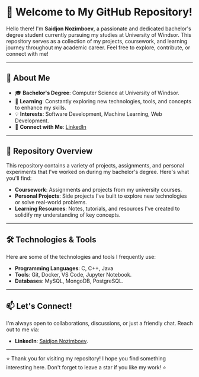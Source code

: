 # 👋 Welcome to My GitHub Repository!

Hello there! I'm **Saidjon Nozimboev**, a passionate and dedicated bachelor's degree student currently pursuing my studies at University of Windsor. This repository serves as a collection of my projects, coursework, and learning journey throughout my academic career. Feel free to explore, contribute, or connect with me!

---

## 🚀 About Me

- 🎓 **Bachelor's Degree**: Computer Science at University of Windsor.
- 🌱 **Learning**: Constantly exploring new technologies, tools, and concepts to enhance my skills.
- 💡 **Interests**: Software Development, Machine Learning, Web Development.
- 🔗 **Connect with Me**: [LinkedIn](https://www.linkedin.com/in/saidjon-nozimboev-21661a28a/)

---

## 📂 Repository Overview

This repository contains a variety of projects, assignments, and personal experiments that I've worked on during my bachelor's degree. Here's what you'll find:

- **Coursework**: Assignments and projects from my university courses.
- **Personal Projects**: Side projects I've built to explore new technologies or solve real-world problems.
- **Learning Resources**: Notes, tutorials, and resources I've created to solidify my understanding of key concepts.

---

## 🛠️ Technologies & Tools

Here are some of the technologies and tools I frequently use:

- **Programming Languages**: C, C++, Java
- **Tools**: Git, Docker, VS Code, Jupyter Notebook.
- **Databases**: MySQL, MongoDB, PostgreSQL.

---

## 📫 Let's Connect!

I'm always open to collaborations, discussions, or just a friendly chat. Reach out to me via:

- **LinkedIn**: [Saidjon Nozimboev](https://www.linkedin.com/in/saidjon-nozimboev-21661a28a/).
---


⭐️ Thank you for visiting my repository! I hope you find something interesting here. Don't forget to leave a star if you like my work! ⭐️
